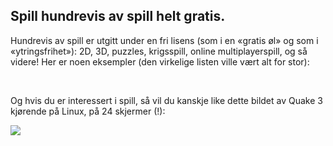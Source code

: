 <?php require("../../entete.php");?> <?php require("../../base.php");?> <?php require("../../fonctions.php");?>

<div id="corps">

<h2>Spill hundrevis av spill helt gratis.</h2>

Hundrevis av spill er utgitt under en fri lisens (som i en «gratis øl» og som i «ytringsfrihet»): 2D, 3D, puzzles, krigsspill, online multiplayerspill, og så videre! Her er noen eksempler (den virkelige listen ville vært alt for stor):

<div id="items">

<?php all_games_from_file ();?>

<br class="clearboth" />
</div>

Og hvis du er interessert i spill, så vil du kanskje like dette bildet av Quake 3 kjørende på Linux, på 24 skjermer (!):

<a href="Images/quake_24_screens.jpg"><img src="Images/quake_24_screens_thumbnail.jpg" /></a>

</div>


